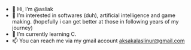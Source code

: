 - 👋 Hi, I’m @asliak
- 👀 I’m interested in softwares (duh), artificial intelligence and game making. (hopefully i can get better at those in following years of my journey)
- 🌱 I’m currently learning C.
- 📫 You can reach me via my gmail account aksakalaslinur@gmail.com

<!---
asliak/asliak is a ✨ special ✨ repository because its `README.md` (this file) appears on your GitHub profile.
You can click the Preview link to take a look at your changes.
--->
